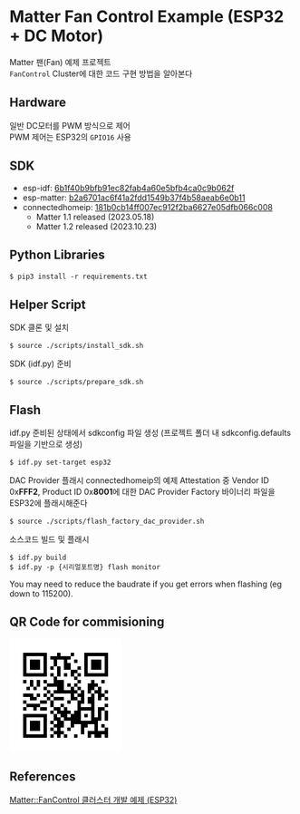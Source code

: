 # Matter Fan Control Example (ESP32 + DC Motor)
Matter 팬(Fan) 예제 프로젝트<br>
`FanControl` Cluster에 대한 코드 구현 방법을 알아본다

Hardware
---
일반 DC모터를 PWM 방식으로 제어<br>
PWM 제어는 ESP32의 `GPIO16` 사용

SDK
---
- esp-idf: [6b1f40b9bfb91ec82fab4a60e5bfb4ca0c9b062f](https://github.com/espressif/esp-idf/tree/6b1f40b9bfb91ec82fab4a60e5bfb4ca0c9b062f)
- esp-matter: [b2a6701ac6f41a2fdd1549b37f4b58aeab6e0b11](https://github.com/espressif/esp-matter/commit/b2a6701ac6f41a2fdd1549b37f4b58aeab6e0b11)
- connectedhomeip: [181b0cb14ff007ec912f2ba6627e05dfb066c008](https://github.com/project-chip/connectedhomeip/commit/181b0cb14ff007ec912f2ba6627e05dfb066c008)
  - Matter 1.1 released (2023.05.18)
  - Matter 1.2 released (2023.10.23)

Python Libraries
---
```shell
$ pip3 install -r requirements.txt
```

Helper Script
---
SDK 클론 및 설치
```shell
$ source ./scripts/install_sdk.sh
```
SDK (idf.py) 준비
```shell
$ source ./scripts/prepare_sdk.sh
```

Flash
---
idf.py 준비된 상태에서 sdkconfig 파일 생성 (프로젝트 폴더 내 sdkconfig.defaults 파일을 기반으로 생성)
```shell
$ idf.py set-target esp32
```
DAC Provider 플래시
connectedhomeip의 예제 Attestation 중 Vendor ID 0x**FFF2**, Product ID 0x**8001**에 대한 DAC Provider Factory 바이너리 파일을 ESP32에 플래시해준다
```shell
$ source ./scripts/flash_factory_dac_provider.sh
```
소스코드 빌드 및 플래시
```shell
$ idf.py build
$ idf.py -p {시리얼포트명} flash monitor
```
You may need to reduce the baudrate if you get errors when flashing (eg down to 115200).

QR Code for commisioning
---
![qrcode.png](./resource/DACProvider/qrcode.png)

References
---
[Matter::FanControl 클러스터 개발 예제 (ESP32)](https://yogyui.tistory.com/entry/PROJ-MatterFanControl-%ED%81%B4%EB%9F%AC%EC%8A%A4%ED%84%B0-%EA%B0%9C%EB%B0%9C-%EC%98%88%EC%A0%9C-ESP32)
